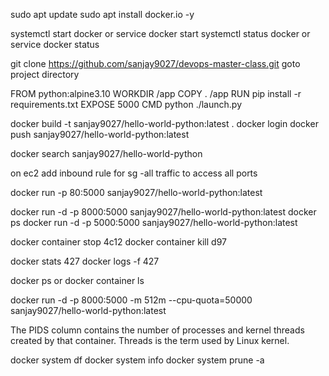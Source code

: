 sudo apt update
sudo apt install docker.io -y

systemctl start docker or service docker start
systemctl status docker or service docker status

git clone https://github.com/sanjay9027/devops-master-class.git
goto project directory

FROM python:alpine3.10
WORKDIR /app
COPY . /app
RUN pip install -r requirements.txt
EXPOSE 5000
CMD python ./launch.py


docker build -t sanjay9027/hello-world-python:latest .
docker login
docker push sanjay9027/hello-world-python:latest

docker search sanjay9027/hello-world-python

on ec2 add inbound rule for sg -all traffic to access all ports

docker run -p 80:5000 sanjay9027/hello-world-python:latest

docker run -d -p 8000:5000 sanjay9027/hello-world-python:latest
docker ps
docker run -d -p 5000:5000 sanjay9027/hello-world-python:latest

 docker container stop 4c12
docker container kill d97

 docker stats 427
docker logs -f 427

docker ps or  docker container ls

docker run -d -p 8000:5000 -m 512m --cpu-quota=50000 sanjay9027/hello-world-python:latest

The PIDS column contains the number of processes and kernel threads created by that container. Threads is the term used by Linux kernel. 

docker system df
docker system info
docker system prune -a
